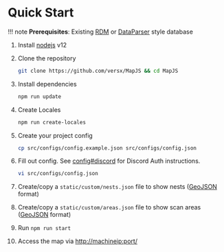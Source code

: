 # Quick Start

!!! note
    **Prerequisites**:
    Existing [RDM](https://github.com/RealDeviceMap/RealDeviceMap) or [DataParser](https://github.com/versx/DataParser) style database

1. Install [nodejs] v12
1. Clone the repository

    ```sh
    git clone https://github.com/versx/MapJS && cd MapJS
    ```

1. Install dependencies

    ```sh
    npm run update
    ```
1. Create Locales
    ```sh
    npm run create-locales
    ```

1. Create your project config

    ```sh
    cp src/configs/config.example.json src/configs/config.json
    ```

1. Fill out config. See [config#discord] for Discord Auth instructions.

    ```sh
    vi src/configs/config.json
    ```


1. Create/copy a `static/custom/nests.json` file to show nests ([GeoJSON] format)
1. Create/copy a `static/custom/areas.json` file to show scan areas ([GeoJSON] format)
1. Run `npm run start`
1. Access the map via [http://machineip:port/]()


[nodejs]: https://nodejs.org/en/download/
[config#discord]: ../configuration/config.md#discord
[GeoJSON]: ../configuration/geojson.md
